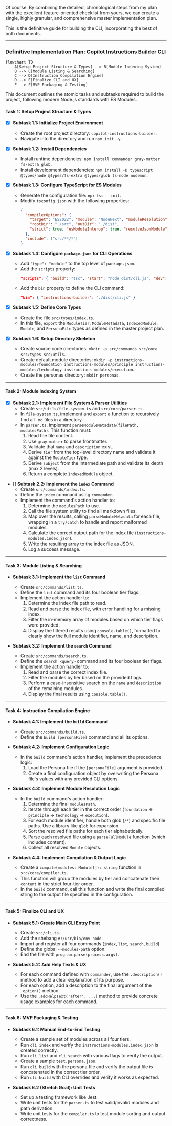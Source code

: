 Of course. By combining the detailed, chronological steps from my plan with the excellent feature-oriented checklist from yours, we can create a single, highly granular, and comprehensive master implementation plan.

This is the definitive guide for building the CLI, incorporating the best of both documents.

---


### **Definitive Implementation Plan: Copilot Instructions Builder CLI**

```mermaid
flowchart TD
    A[Setup Project Structure & Types] --> B[Module Indexing System]
    B --> C[Module Listing & Searching]
    C --> D[Instruction Compilation Engine]
    D --> E[Finalize CLI and UX]
    E --> F[MVP Packaging & Testing]
```
This document outlines the atomic tasks and subtasks required to build the project, following modern Node.js standards with ES Modules.

#### **Task 1: Setup Project Structure & Types**

*   [x] **Subtask 1.1: Initialize Project Environment**
    *   Create the root project directory: `copilot-instructions-builder`.
    *   Navigate into the directory and run `npm init -y`.

*   [x] **Subtask 1.2: Install Dependencies**
    *   Install runtime dependencies: `npm install commander gray-matter fs-extra glob`.
    *   Install development dependencies: `npm install -D typescript @types/node @types/fs-extra @types/glob ts-node nodemon`.

*   [x] **Subtask 1.3: Configure TypeScript for ES Modules**
    *   Generate the configuration file: `npx tsc --init`.
    *   Modify `tsconfig.json` with the following properties:
        ```json
        {
          "compilerOptions": {
            "target": "ES2022", "module": "NodeNext", "moduleResolution": "NodeNext",
            "rootDir": "./src", "outDir": "./dist",
            "strict": true, "esModuleInterop": true, "resolveJsonModule": true
          },
          "include": ["src/**/*"]
        }
        ```

*   [x] **Subtask 1.4: Configure `package.json` for CLI Operations**
    *   Add `"type": "module"` to the top level of `package.json`.
    *   Add the `scripts` property:
        ```json
        "scripts": { "build": "tsc", "start": "node dist/cli.js", "dev": "nodemon src/cli.ts" }
        ```
    *   Add the `bin` property to define the CLI command:
        ```json
        "bin": { "instructions-builder": "./dist/cli.js" }
        ```

*   [x] **Subtask 1.5: Define Core Types**
    *   Create the file `src/types/index.ts`.
    *   In this file, `export` the `ModuleTier`, `ModuleMetadata`, `IndexedModule`, `Module`, and `PersonaFile` types as defined in the master project plan.

*   [x] **Subtask 1.6: Setup Directory Skeleton**
    *   Create source code directories: `mkdir -p src/commands src/core src/types src/utils`.
    *   Create default module directories: `mkdir -p instructions-modules/foundation instructions-modules/principle instructions-modules/technology instructions-modules/execution`.
    *   Create the personas directory: `mkdir personas`.

---

#### **Task 2: Module Indexing System**

*   [x] **Subtask 2.1: Implement File System & Parser Utilities**
    *   Create `src/utils/file-system.ts` and `src/core/parser.ts`.
    *   In `file-system.ts`, implement and `export` a function to recursively find all `.md` files in a directory.
    *   In `parser.ts`, implement `parseModuleMetadata(filePath, modulesPath)`. This function must:
        1.  Read the file content.
        2.  Use `gray-matter` to parse frontmatter.
        3.  Validate that `name` and `description` exist.
        4.  Derive `tier` from the top-level directory name and validate it against the `ModuleTier` type.
        5.  Derive `subject` from the intermediate path and validate its depth (max 2 levels).
        6.  Return a complete `IndexedModule` object.

*   [] **Subtask 2.2: Implement the `index` Command**
    *   Create `src/commands/index.ts`.
    *   Define the `index` command using `commander`.
    *   Implement the command's action handler to:
        1.  Determine the `modulesPath` to use.
        2.  Call the file system utility to find all markdown files.
        3.  Map over the results, calling `parseModuleMetadata` for each file, wrapping in a `try/catch` to handle and report malformed modules.
        4.  Calculate the correct output path for the index file (`instructions-modules.index.json`).
        5.  Write the resulting array to the index file as JSON.
        6.  Log a success message.

---

#### **Task 3: Module Listing & Searching**

*   **Subtask 3.1: Implement the `list` Command**
    *   Create `src/commands/list.ts`.
    *   Define the `list` command and its four boolean tier flags.
    *   Implement the action handler to:
        1.  Determine the index file path to read.
        2.  Read and parse the index file, with error handling for a missing index.
        3.  Filter the in-memory array of modules based on which tier flags were provided.
        4.  Display the filtered results using `console.table()`, formatted to clearly show the full module identifier, name, and description.

*   **Subtask 3.2: Implement the `search` Command**
    *   Create `src/commands/search.ts`.
    *   Define the `search <query>` command and its four boolean tier flags.
    *   Implement the action handler to:
        1.  Read and parse the correct index file.
        2.  Filter the modules by tier based on the provided flags.
        3.  Perform a case-insensitive search on the `name` and `description` of the remaining modules.
        4.  Display the final results using `console.table()`.

---

#### **Task 4: Instruction Compilation Engine**

*   **Subtask 4.1: Implement the `build` Command**
    *   Create `src/commands/build.ts`.
    *   Define the `build [personaFile]` command and all its options.

*   **Subtask 4.2: Implement Configuration Logic**
    *   In the `build` command's action handler, implement the precedence logic:
        1.  Load the Persona file if the `[personaFile]` argument is provided.
        2.  Create a final configuration object by overwriting the Persona file's values with any provided CLI options.

*   **Subtask 4.3: Implement Module Resolution Logic**
    *   In the `build` command's action handler:
        1.  Determine the final `modulesPath`.
        2.  Iterate through each tier in the correct order (`foundation` -> `principle` -> `technology` -> `execution`).
        3.  For each module identifier, handle both glob (`/*`) and specific file paths. Use a library like `glob` for expansion.
        4.  Sort the resolved file paths for each tier alphabetically.
        5.  Parse each resolved file using a `parseFullModule` function (which includes content).
        6.  Collect all resolved `Module` objects.

*   **Subtask 4.4: Implement Compilation & Output Logic**
    *   Create a `compile(modules: Module[]): string` function in `src/core/compiler.ts`.
    *   This function will group the modules by tier and concatenate their `content` in the strict four-tier order.
    *   In the `build` command, call this function and write the final compiled string to the output file specified in the configuration.

---

#### **Task 5: Finalize CLI and UX**

*   **Subtask 5.1: Create Main CLI Entry Point**
    *   Create `src/cli.ts`.
    *   Add the shebang `#!/usr/bin/env node`.
    *   Import and register all four commands (`index`, `list`, `search`, `build`).
    *   Define the global `--modules-path` option.
    *   End the file with `program.parse(process.argv)`.

*   **Subtask 5.2: Add Help Texts & UX**
    *   For each command defined with `commander`, use the `.description()` method to add a clear explanation of its purpose.
    *   For each option, add a description to the final argument of the `.option()` method.
    *   Use the `.addHelpText('after', ...)` method to provide concrete usage examples for each command.

---

#### **Task 6: MVP Packaging & Testing**

*   **Subtask 6.1: Manual End-to-End Testing**
    *   Create a sample set of modules across all four tiers.
    *   Run `cli index` and verify the `instructions-modules.index.json` is created correctly.
    *   Run `cli list` and `cli search` with various flags to verify the output.
    *   Create a sample `test.persona.json`.
    *   Run `cli build` with the persona file and verify the output file is concatenated in the correct tier order.
    *   Run `cli build` with CLI overrides and verify it works as expected.

*   **Subtask 6.2 (Stretch Goal): Unit Tests**
    *   Set up a testing framework like Jest.
    *   Write unit tests for the `parser.ts` to test valid/invalid modules and path derivation.
    *   Write unit tests for the `compiler.ts` to test module sorting and output correctness.